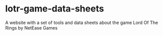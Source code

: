 # lotr-game-data-sheets
A website with a set of tools and data sheets about the game Lord Of The Rings by NetEase Games
